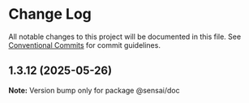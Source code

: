 # Change Log

All notable changes to this project will be documented in this file.
See [Conventional Commits](https://conventionalcommits.org) for commit guidelines.

## 1.3.12 (2025-05-26)

**Note:** Version bump only for package @sensai/doc
